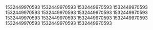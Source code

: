1532449970593
1532449970593
1532449970593
1532449970593
1532449970593
1532449970593
1532449970593
1532449970593
1532449970593
1532449970593
1532449970593
1532449970593
1532449970593
1532449970593
1532449970593